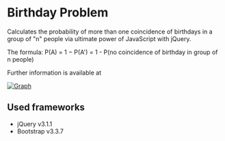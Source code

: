 # Birthday Problem
Calculates the probability of more than one coincidence of birthdays in a group of "n" people via ultimate power of JavaScript with jQuery.

The formula: 
P(A) = 1 − P(A') = 1 - P(no coincidence of birthday in group of n people)

Further information is available at 

[![Graph](https://upload.wikimedia.org/wikipedia/commons/e/e7/Birthday_Paradox.svg)](https://en.wikipedia.org/wiki/Birthday_problem)

## Used frameworks

  - jQuery  v3.1.1
  - Bootstrap v3.3.7
